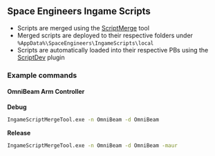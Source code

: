 ## Space Engineers Ingame Scripts

- Scripts are merged using the [ScriptMerge](https://github.com/viktor-ferenczi/se-script-merge) tool
- Merged scripts are deployed to their respective folders under `%AppData%\SpaceEngineers\IngameScripts\local`
- Scripts are automatically loaded into their respective PBs using the [ScriptDev](https://github.com/viktor-ferenczi/se-script-dev) plugin

### Example commands

#### OmniBeam Arm Controller

**Debug**

```sh
IngameScriptMergeTool.exe -n OmniBeam -d OmniBeam
```

**Release**

```sh
IngameScriptMergeTool.exe -n OmniBeam -d OmniBeam -maur
```
